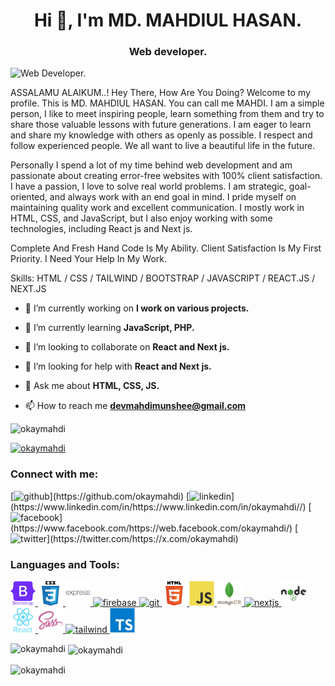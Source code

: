 <h1 align="center">Hi 👋, I'm MD. MAHDIUL HASAN.</h1>
<h3 align="center">Web developer.</h3>

![Web Developer.](https://i.ibb.co.com/T4CvMhJ/mahdiulhasan.png)

ASSALAMU ALAIKUM..! Hey There, How Are You Doing? Welcome to my profile. This is MD. MAHDIUL HASAN. You can call me MAHDI. I am a simple person, I like to meet inspiring people, learn something from them and try to share those valuable lessons with future generations. I am eager to learn and share my knowledge with others as openly as possible. I respect and follow experienced people. We all want to live a beautiful life in the future.

Personally I spend a lot of my time behind web development and am passionate about creating error-free websites with 100% client satisfaction. I have a passion, I love to solve real world problems. I am strategic, goal-oriented, and always work with an end goal in mind. I pride myself on maintaining quality work and excellent communication.
I mostly work in HTML, CSS, and JavaScript, but I also enjoy working with some technologies, including React js and Next js.

Complete And Fresh Hand Code Is My Ability. Client Satisfaction Is My First Priority. I Need Your Help In My Work.

Skills: HTML / CSS / TAILWIND / BOOTSTRAP / JAVASCRIPT / REACT.JS / NEXT.JS

- 🔭 I’m currently working on **I work on various projects.**

- 🌱 I’m currently learning **JavaScript, PHP.**

- 👯 I’m looking to collaborate on **React and Next js.**

- 🤝 I’m looking for help with **React and Next js.**

- 💬 Ask me about **HTML, CSS, JS.**

- 📫 How to reach me **devmahdimunshee@gmail.com**

<p align="left"> <img src="https://komarev.com/ghpvc/?username=okaymahdi&label=Profile%20views&color=0e75b6&style=flat" alt="okaymahdi" /> </p>

<p align="left"> <a href="https://github.com/ryo-ma/github-profile-trophy"><img src="https://github-profile-trophy.vercel.app/?username=okaymahdi" alt="okaymahdi" /></a> </p>


<h3 align="left">Connect with me:</h3>
[<img src='https://cdn.jsdelivr.net/npm/simple-icons@3.0.1/icons/github.svg' alt='github' height='40'>](https://github.com/okaymahdi)  [<img src='https://cdn.jsdelivr.net/npm/simple-icons@3.0.1/icons/linkedin.svg' alt='linkedin' height='40'>](https://www.linkedin.com/in/https://www.linkedin.com/in/okaymahdi//)  [<img src='https://cdn.jsdelivr.net/npm/simple-icons@3.0.1/icons/facebook.svg' alt='facebook' height='40'>](https://www.facebook.com/https://web.facebook.com/okaymahdi/)  [<img src='https://cdn.jsdelivr.net/npm/simple-icons@3.0.1/icons/twitter.svg' alt='twitter' height='40'>](https://twitter.com/https://x.com/okaymahdi)  


<h3 align="left">Languages and Tools:</h3>
<p align="left"> <a href="https://getbootstrap.com" target="_blank" rel="noreferrer"> <img src="https://raw.githubusercontent.com/devicons/devicon/master/icons/bootstrap/bootstrap-plain-wordmark.svg" alt="bootstrap" width="40" height="40"/> </a> <a href="https://www.w3schools.com/css/" target="_blank" rel="noreferrer"> <img src="https://raw.githubusercontent.com/devicons/devicon/master/icons/css3/css3-original-wordmark.svg" alt="css3" width="40" height="40"/> </a> <a href="https://expressjs.com" target="_blank" rel="noreferrer"> <img src="https://raw.githubusercontent.com/devicons/devicon/master/icons/express/express-original-wordmark.svg" alt="express" width="40" height="40"/> </a> <a href="https://firebase.google.com/" target="_blank" rel="noreferrer"> <img src="https://www.vectorlogo.zone/logos/firebase/firebase-icon.svg" alt="firebase" width="40" height="40"/> </a> <a href="https://git-scm.com/" target="_blank" rel="noreferrer"> <img src="https://www.vectorlogo.zone/logos/git-scm/git-scm-icon.svg" alt="git" width="40" height="40"/> </a> <a href="https://www.w3.org/html/" target="_blank" rel="noreferrer"> <img src="https://raw.githubusercontent.com/devicons/devicon/master/icons/html5/html5-original-wordmark.svg" alt="html5" width="40" height="40"/> </a> <a href="https://developer.mozilla.org/en-US/docs/Web/JavaScript" target="_blank" rel="noreferrer"> <img src="https://raw.githubusercontent.com/devicons/devicon/master/icons/javascript/javascript-original.svg" alt="javascript" width="40" height="40"/> </a> <a href="https://www.mongodb.com/" target="_blank" rel="noreferrer"> <img src="https://raw.githubusercontent.com/devicons/devicon/master/icons/mongodb/mongodb-original-wordmark.svg" alt="mongodb" width="40" height="40"/> </a> <a href="https://nextjs.org/" target="_blank" rel="noreferrer"> <img src="https://cdn.worldvectorlogo.com/logos/nextjs-2.svg" alt="nextjs" width="40" height="40"/> </a> <a href="https://nodejs.org" target="_blank" rel="noreferrer"> <img src="https://raw.githubusercontent.com/devicons/devicon/master/icons/nodejs/nodejs-original-wordmark.svg" alt="nodejs" width="40" height="40"/> </a> <a href="https://reactjs.org/" target="_blank" rel="noreferrer"> <img src="https://raw.githubusercontent.com/devicons/devicon/master/icons/react/react-original-wordmark.svg" alt="react" width="40" height="40"/> </a> <a href="https://sass-lang.com" target="_blank" rel="noreferrer"> <img src="https://raw.githubusercontent.com/devicons/devicon/master/icons/sass/sass-original.svg" alt="sass" width="40" height="40"/> </a> <a href="https://tailwindcss.com/" target="_blank" rel="noreferrer"> <img src="https://www.vectorlogo.zone/logos/tailwindcss/tailwindcss-icon.svg" alt="tailwind" width="40" height="40"/> </a> <a href="https://www.typescriptlang.org/" target="_blank" rel="noreferrer"> <img src="https://raw.githubusercontent.com/devicons/devicon/master/icons/typescript/typescript-original.svg" alt="typescript" width="40" height="40"/> </a> </p>

<p><img align="left" src="https://github-readme-stats.vercel.app/api/top-langs?username=okaymahdi&show_icons=true&locale=en&layout=compact" alt="okaymahdi" /></p>

<p>&nbsp;<img align="center" src="https://github-readme-stats.vercel.app/api?username=okaymahdi&show_icons=true&locale=en" alt="okaymahdi" /></p>

<p><img align="center" src="https://github-readme-streak-stats.herokuapp.com/?user=okaymahdi&" alt="okaymahdi" /></p>
